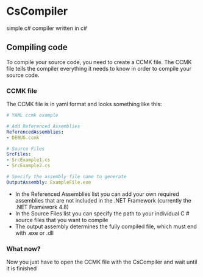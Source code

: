 # CsCompiler
 simple c# compiler written in c#

## Compiling code

To compile your source code, you need to create a CCMK file.
The CCMK file tells the compiler everything it needs to know in order to compile your source code.

### CCMK file

The CCMK file is in yaml format and looks something like this:

```yaml
# YAML ccmk example

# Add Referenced Assemblies
ReferencedAssemblies:
- DEBUG.ccmk

# Source Files
SrcFiles: 
- SrcExample1.cs
- SrcExample2.cs

# Specify the assembly file name to generate
OutputAssembly: ExampleFile.exe
```

- In the Referenced Assemblies list you can add your own required assemblies that are not included in the .NET Framework (currently the .NET Framework 4.8)
- In the Source Files list you can specify the path to your individual C # source files that you want to compile
- The output assembly determines the fully compiled file, which must end with .exe or .dll

### What now?

Now you just have to open the CCMK file with the CsCompiler and wait until it is finished
